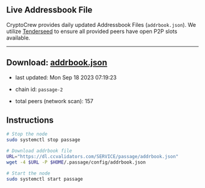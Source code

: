 ## Live Addressbook File

CryptoCrew provides daily updated Addressbook Files (`addrbook.json`). We utilize [Tenderseed](https://github.com/binaryholdings/tenderseed) to ensure all provided peers have open P2P slots available.

---
**Download: [addrbook.json](https://dl.ccvalidators.com/SERVICE/passage/addrbook.json)**
---

- last updated: Mon Sep 18 2023 07:19:23
- chain id: `passage-2`

- total peers (network scan): 157

## Instructions
```sh
# Stop the node
sudo systemctl stop passage

# Download addrbook file
URL="https://dl.ccvalidators.com/SERVICE/passage/addrbook.json"
wget -4 $URL -P $HOME/.passage/config/addrbook.json

# Start the node
sudo systemctl start passage
```
